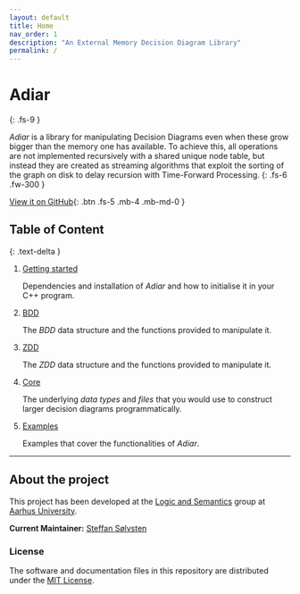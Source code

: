```yaml
---
layout: default
title: Home
nav_order: 1
description: "An External Memory Decision Diagram Library"
permalink: /
---
```


# Adiar
{: .fs-9 }

_Adiar_ is a library for manipulating Decision Diagrams even when these grow
bigger than the memory one has available. To achieve this, all operations are
not implemented recursively with a shared unique node table, but instead they
are created as streaming algorithms that exploit the sorting of the graph on
disk to delay recursion with Time-Forward Processing.
{: .fs-6 .fw-300 }

[View it on GitHub](https://github.com/ssoelvsten/adiar){: .btn .fs-5 .mb-4 .mb-md-0 }

## Table of Content
{: .text-delta }

1. [Getting started](getting_started)

   Dependencies and installation of _Adiar_ and how to initialise it in your C++
   program.

2. [BDD](bdd)

   The _BDD_ data structure and the functions provided to manipulate it.

3. [ZDD](zdd)

   The _ZDD_ data structure and the functions provided to manipulate it.

4. [Core](core)

   The underlying _data types_ and _files_ that you would use to construct
   larger decision diagrams programmatically.
   
5. [Examples](examples)

   Examples that cover the functionalities of _Adiar_.

---

## About the project

This project has been developed at the [Logic and Semantics](https://logsem.github.io/)
group at [Aarhus University](https://cs.au.dk).

**Current Maintainer:** [Steffan Sølvsten](mailto:soelvsten@cs.au.dk)

### License
The software and documentation files in this repository are distributed under the
[MIT License](https://github.com/SSoelvsten/adiar/blob/main/LICENSE.md).
